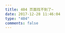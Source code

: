 ```yaml
---
title: 404 页面找不到了~
date: 2017-12-28 11:46:04
type: "404"
comments: false
---
```


<!DOCTYPE HTML>
<html>
<head>
  <meta http-equiv="content-type" content="text/html;charset=utf-8;"/>
  <meta http-equiv="X-UA-Compatible" content="IE=edge,chrome=1" />
  <meta name="robots" content="all" />
  <meta name="robots" content="index,follow"/>
</head>
<body>
<script type="text/javascript" src="http://www.qq.com/404/search_children.js" charset="utf-8" homePageUrl="http://goinon.org" homePageName="回到我的主页"></script>
</body>
</html>